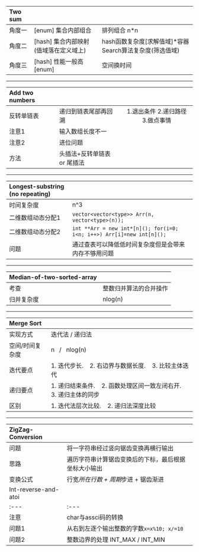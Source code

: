 |Two sum|||
|:---|:---|:---|
|角度一 | [enum] 集合内部组合  | 排列组合 n*n |
|角度二 | [hash] 集合内部映射  (值域落在定义域上)| hash函数复杂度[求解值域]*容器Search算法复杂度(筛选值域)|
|角度三 | [hash] 性能一般高[enum] | 空间换时间 |
---------------------------------------------------------
| Add two numbers|||
|:---|:---|:---:|
|反转单链表|递归到链表尾部再回溯|1.退出条件 2.递归路径 3.做点事情| 
|注意1|输入数组长度不一||
|注意2|进位问题||
|方法|头插法+反转单链表 or 尾插法|
---------------------------------------------------------
|Longest-substring (no repeating)||
|:---|:---|
|时间复杂度|n^3|
|二维数组动态分配1|```vector<vector<type>> Arr(n, vector<type>(n));```|
|二维数组动态分配2|```int **Arr = new int*[n](); for(i=0; i<n; i++>) Arr[i]=new int[n]();```|
|问题| 通过查表可以降低低时间复杂度但是会带来内存不够用问题|
---------------------------------------------------------
|Median-of-two-sorted-array||
|:---|:---|
|考查|整数归并算法的合并操作|
|归并复杂度|nlog(n)|
---------------------------------------------------------
|Merge Sort||
|:---|:---|
|实现方式|迭代法 / 递归法|
|空间/时间复杂度| n&nbsp;&nbsp;&nbsp;/&nbsp;&nbsp;&nbsp;nlog(n)|
|迭代要点|1. 迭代步长.&nbsp;&nbsp;&nbsp; 2. 右边界与数据长度.&nbsp;&nbsp;&nbsp; 3. 比较主体迭代|
|递归要点|1. 递归结束条件.&nbsp;&nbsp;&nbsp; 2. 函数处理区间一致左闭右开.&nbsp;&nbsp;&nbsp; 3. 递归主体的同步|
|区别| 1. 迭代法层次比较.&nbsp;&nbsp;&nbsp; 2. 递归法深度比较|
---------------------------------------------------------
|ZigZag-Conversion||
|:---|:---|
|问题|将一字符串经过竖向锯齿变换再横行输出|
|思路|遍历字符串计算锯齿变换后的下标，最后根据坐标大小输出|
|变换公式|行宽*所在行数 + 周期*步进 + 锯齿渐进|
|Int-reverse-and-atoi||
|:---|:---|
|注意|char与assci码的转换|
|问题1|从右到左逐个输出整数的字数`x=x%10; x/=10`|
|问题2|整数边界的处理 INT_MAX&nbsp;/&nbsp;INT_MIN| 
